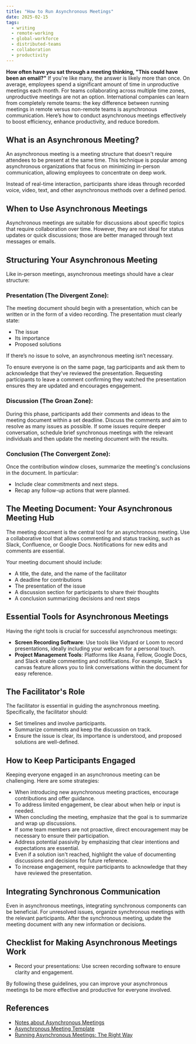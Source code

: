 ```yaml
---
title: "How to Run Asynchronous Meetings"
date: 2025-02-15
tags:
  - writing
  - remote-working
  - global-workforce
  - distributed-teams
  - collaboration
  - productivity
---
```

**How often have you sat through a meeting thinking, "This could have been an email?"** If you're like many, the answer is likely more than once. On average, employees spend a significant amount of time in unproductive meetings each month. For teams collaborating across multiple time zones, unproductive meetings are not an option. International companies can learn from completely remote teams: the key difference between running meetings in remote versus non-remote teams is asynchronous communication. Here’s how to conduct asynchronous meetings effectively to boost efficiency, enhance productivity, and reduce boredom.

## What is an Asynchronous Meeting?  
An asynchronous meeting is a meeting structure that doesn't require attendees to be present at the same time. This technique is popular among asynchronous organizations that focus on minimizing in-person communication, allowing employees to concentrate on deep work.

Instead of real-time interaction, participants share ideas through recorded voice, video, text, and other asynchronous methods over a defined period.

## When to Use Asynchronous Meetings  
Asynchronous meetings are suitable for discussions about specific topics that require collaboration over time. However, they are not ideal for status updates or quick discussions; those are better managed through text messages or emails.

## Structuring Your Asynchronous Meeting  
Like in-person meetings, asynchronous meetings should have a clear structure:

### Presentation (The Divergent Zone):  
The meeting document should begin with a presentation, which can be written or in the form of a video recording. The presentation must clearly state:
- The issue
- Its importance
- Proposed solutions

If there’s no issue to solve, an asynchronous meeting isn’t necessary.

To ensure everyone is on the same page, tag participants and ask them to acknowledge that they’ve reviewed the presentation. Requesting participants to leave a comment confirming they watched the presentation ensures they are updated and encourages engagement.

### Discussion (The Groan Zone):  
During this phase, participants add their comments and ideas to the meeting document within a set deadline. Discuss the comments and aim to resolve as many issues as possible. If some issues require deeper conversation, schedule brief synchronous meetings with the relevant individuals and then update the meeting document with the results.

### Conclusion (The Convergent Zone):  
Once the contribution window closes, summarize the meeting's conclusions in the document. In particular:
- Include clear commitments and next steps.
- Recap any follow-up actions that were planned.

## The Meeting Document: Your Asynchronous Meeting Hub  
The meeting document is the central tool for an asynchronous meeting. Use a collaborative tool that allows commenting and status tracking, such as Slack, Confluence, or Google Docs. Notifications for new edits and comments are essential.

Your meeting document should include:
- A title, the date, and the name of the facilitator
- A deadline for contributions
- The presentation of the issue
- A discussion section for participants to share their thoughts
- A conclusion summarizing decisions and next steps

## Essential Tools for Asynchronous Meetings  
Having the right tools is crucial for successful asynchronous meetings:
- **Screen Recording Software**: Use tools like Vidyard or Loom to record presentations, ideally including your webcam for a personal touch.
- **Project Management Tools**: Platforms like Asana, Fellow, Google Docs, and Slack enable commenting and notifications. For example, Slack's canvas feature allows you to link conversations within the document for easy reference.

## The Facilitator's Role  
The facilitator is essential in guiding the asynchronous meeting. Specifically, the facilitator should:
- Set timelines and involve participants.
- Summarize comments and keep the discussion on track.
- Ensure the issue is clear, its importance is understood, and proposed solutions are well-defined.

## How to Keep Participants Engaged  
Keeping everyone engaged in an asynchronous meeting can be challenging. Here are some strategies:
- When introducing new asynchronous meeting practices, encourage contributions and offer guidance.
- To address limited engagement, be clear about when help or input is needed.
- When concluding the meeting, emphasize that the goal is to summarize and wrap up discussions.
- If some team members are not proactive, direct encouragement may be necessary to ensure their participation.
- Address potential passivity by emphasizing that clear intentions and expectations are essential.
- Even if a solution isn't reached, highlight the value of documenting discussions and decisions for future reference.
- To increase engagement, require participants to acknowledge that they have reviewed the presentation.

## Integrating Synchronous Communication  
Even in asynchronous meetings, integrating synchronous components can be beneficial. For unresolved issues, organize synchronous meetings with the relevant participants. After the synchronous meeting, update the meeting document with any new information or decisions.

## Checklist for Making Asynchronous Meetings Work  
- Record your presentations: Use screen recording software to ensure clarity and engagement. 

By following these guidelines, you can improve your asynchronous meetings to be more effective and productive for everyone involved.

## References

- [Notes about Asynchronous Meetings](https://fsferrara.github.io/notes/Productivity/Communication/Asynchronous%20Meeting)
- [Asynchronous Meeting Template](https://fsferrara.github.io/notes/Productivity/Communication/Asynchronous%20Meeting%20Template)
- [Running Asynchronous Meetings: The Right Way](https://www.youtube.com/watch?v=kNny-2wzfGM)
